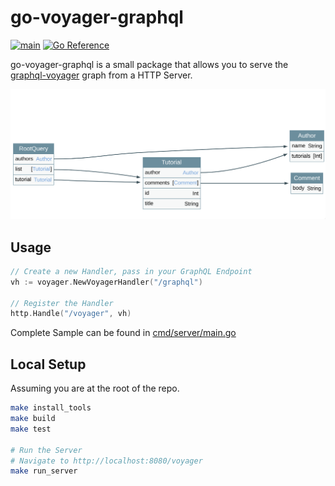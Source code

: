 # go-voyager-graphql

[![main](https://github.com/kiran94/graphql-voyager-go/actions/workflows/main.yml/badge.svg)](https://github.com/kiran94/graphql-voyager-go/actions/workflows/main.yml) [![Go Reference](https://pkg.go.dev/badge/github.com/kiran94/graphql-voyager-go.svg)](https://pkg.go.dev/github.com/kiran94/graphql-voyager-go)

go-voyager-graphql is a small package that allows you to serve the [graphql-voyager](https://github.com/IvanGoncharov/graphql-voyager) graph from a HTTP Server.

![image](./res/example.png)

## Usage 

```go
// Create a new Handler, pass in your GraphQL Endpoint
vh := voyager.NewVoyagerHandler("/graphql")

// Register the Handler
http.Handle("/voyager", vh)
```

Complete Sample can be found in [cmd/server/main.go](./cmd/server/main.go)

## Local Setup 

Assuming you are at the root of the repo.

```bash
make install_tools
make build
make test

# Run the Server 
# Navigate to http://localhost:8080/voyager
make run_server
```
